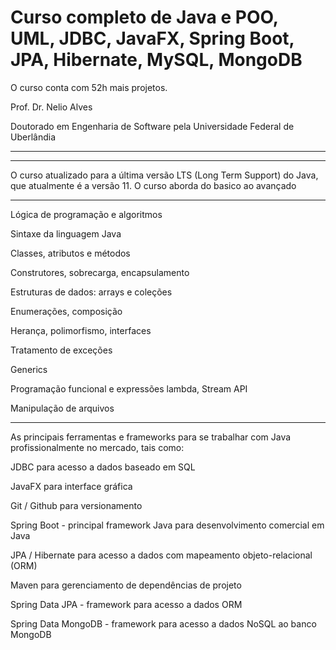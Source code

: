 <h1>Curso completo de Java e POO, UML, JDBC, JavaFX, Spring Boot, JPA, Hibernate, MySQL, MongoDB</h1>
<p> O curso conta com 52h mais projetos.
<p>Prof. Dr. Nelio Alves 
<p>Doutorado em Engenharia de Software pela Universidade Federal de Uberlândia
<hr><hr>
O curso atualizado para a última versão LTS (Long Term Support) do Java, que atualmente é a versão 11. O curso aborda do basico ao avançado

<hr>

Lógica de programação e algoritmos

Sintaxe da linguagem Java

Classes, atributos e métodos

Construtores, sobrecarga, encapsulamento

Estruturas de dados: arrays e coleções

Enumerações, composição

Herança, polimorfismo, interfaces

Tratamento de exceções

Generics

Programação funcional e expressões lambda, Stream API

Manipulação de arquivos
<hr>
As principais ferramentas e frameworks para se trabalhar com Java profissionalmente no mercado, tais como:

JDBC para acesso a dados baseado em SQL

JavaFX para interface gráfica

Git / Github para versionamento

Spring Boot - principal framework Java para desenvolvimento comercial em Java

JPA / Hibernate para acesso a dados com mapeamento objeto-relacional (ORM)

Maven para gerenciamento de dependências de projeto

Spring Data JPA - framework para acesso a dados ORM

Spring Data MongoDB - framework para acesso a dados NoSQL ao banco MongoDB